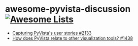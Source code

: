 # awesome-pyvista-discussion [![Awesome Lists](https://srv-cdn.himpfen.io/badges/awesome-lists/awesomelists-flat.svg)](https://github.com/brandonhimpfen/awesome)
- [Capturing PyVista's user stories #2133](https://github.com/pyvista/pyvista/discussions/2133)
- [How does PyVista relate to other visualization tools? #1438](https://github.com/pyvista/pyvista/discussions/1438)
